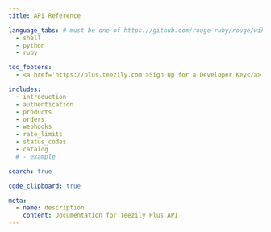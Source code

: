 ```yaml
---
title: API Reference

language_tabs: # must be one of https://github.com/rouge-ruby/rouge/wiki/List-of-supported-languages-and-lexers
  - shell
  - python
  - ruby

toc_footers:
  - <a href='https://plus.teezily.com'>Sign Up for a Developer Key</a>

includes:
  - introduction
  - authentication
  - products
  - orders
  - webhooks
  - rate_limits
  - status_codes
  - catalog
  # - example

search: true

code_clipboard: true

meta:
  - name: description
    content: Documentation for Teezily Plus API
---
```

